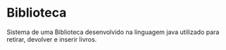 # Biblioteca
Sistema de uma Biblioteca desenvolvido na linguagem java utilizado para retirar, devolver e inserir livros.
